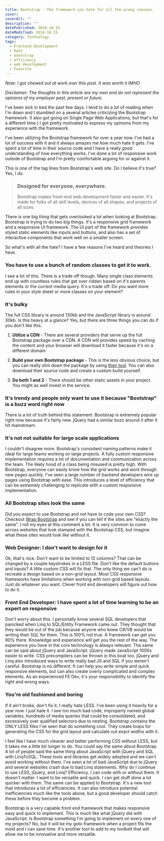 ```yaml
---
title: Bootstrap - The framework you hate for all the wrong reasons.
cover: 
coverAlt: ""
description: ""
datePublished: 2014-10-15  
dateModified: 2014-10-15 
category: Technology
tags:
  - Frontend Development
  - Rant
  - bootstrap
  - efficiency
  - web development
  - Favorite
---
```


_Note: I got chewed out at work over this post. It was worth it IMHO_

_Disclaimer: The thoughts in this article are my own and do not represent the opinions of my employer past, present or future._

I've been sick in bed the past few days. I tend to do a lot of reading when I'm down and I stumbled on a several articles criticizing the Bootstrap framework. (I also got going on Single Page Web Applications, but that's for a different time.) I got pretty motivated to express my opinions from my experience with the framework.

I've been utilizing the Bootstrap framework for over a year now. I've had a lot of success with it and it always amazes me how much hate it gets. I've spent a lot of time in their source code and I have a really good understanding of how everything works. I've done a lot of responsive work outside of Bootstrap and I'm pretty comfortable arguing for or against it.

This is one of the tag lines from Bootstrap's web site. Do I believe it's true? Yes, I do.


> ### Designed for everyone, everywhere.
>
> Bootstrap makes front-end web development faster and easier. It's made for folks of all skill levels, devices of all shapes, and projects of all sizes.

There is one big thing that gets overlooked a lot when looking at Bootstrap. Bootstrap is trying to do two big things. It's a responsive grid framework and a responsive UI framework. The UI part of the framework provides styled static elements like inputs and buttons, and also has a set of interactive components that work well on a smaller screen.

So what's with all the hate? I have a few reasons I've heard and theories I have.

### You have to use a bunch of random classes to get it to work.

I see a lot of this. There is a trade off though. Many single class elements end up with countless rules that get over ridden based on it's parents elements or the current media query. It's a trade off. Do you want more rules in your style sheet or more classes on your element?

### It's bulky

The full CSS library is around 130kb and the JavaScript library is around 30kb. Is this heavy at a glance? Yes, but there are three things you can do if you don't like this.

1. **Utilize a CDN** - There are several providers that serve up the full Bootstrap package over a CDN. A CDN will provides speed by caching the content and your browser will download it faster because it's on a different domain

2. **Build your own Bootstrap package** - This is the less obvious choice, but you can really slim down the package by using [their tool](http://getbootstrap.com/customize/). You can also download their source code and create a custom build yourself.

3. **Do both 1 and 2** - There should be other static assets in your project. You might as well invest in the service.

### It's trendy and people only want to use it because "Bootstrap" is a buzz word right now

There is a lot of truth behind this statement. Bootstrap is extremely popular right now because it's fairly new. jQuery had a similar buzz around it after it hit mainstream.

### It's not not suitable for large scale applications

I couldn't disagree more. Bootstrap's consistent naming patterns make it ideal for large teams working on large projects. A fully custom responsive implementation requires a lot of documentation and communication across the team. The likely hood of a class being misused is pretty high. With Bootstrap, everyone can easily know how the grid works and work through new pages quickly. I've seen a large number of backend developers wire up pages using Bootstrap with ease. This introduces a level of efficiency that can be extremely challenging to replicate with a custom responsive implementation.

### All Bootstrap sites look the same

Did you expect to use Bootstrap and not have to code your own CSS? Checkout [Wrap Bootstrap](https://wrapbootstrap.com/) and see if you can tell if the sites are "exactly the same". I roll my eyes at this comment a lot. It is very common to come across websites that look stamped with the Bootstrap CSS, but imagine what these sites would look like without it.

### Web Designer: I don't want to design for it

Ok, that's nice. Don't want to be limited to 12 columns? That can be changed by a couple keystrokes in a LESS file. Don't like the default buttons and inputs? A little custom CSS will fix that. The only thing we can't do is recreate a design based on a non-grid layout. Most CSS responsive frameworks have limitations when working with non-grid based layouts. Just do whatever you want. Clever front end developers will figure out how to do it.

### Front End Developer: I have spent a lot of time learning to be an expert on responsive

Don't worry about this. I personally know several SQL developers that panicked when Linq to SQL/Entity Framework came out. They thought that they would be out of the job because anyone who knew C#/VB would be writing their SQL for them. This is 100% not true. A framework can get you 90% there. Knowledge and experience will get you the rest of the way. The experience you have in the core technology is always relevant. The same can be said about jQuery and JavaScript. jQuery made JavaScript 100Xs easier to write. CSS precompilers can be thrown in this boat too. jQuery and Linq also introduced ways to write really bad JS and SQL if you weren't careful. Bootstrap is no different. It can help you write simple and quick responsive elements, but can also create overly complicated and complex elements. As an experienced FE Dev, it's your responsibility to identify the right and wrong ways.

### You're old fashioned and boring

If it ain't broke, don't fix it. I really hate LESS. I've been using it heavily for a year now. I just hate it. I see too much bad code, improperly named global variables, hundreds of media queries that could be consolidated, and excessively over qualified selectors due to nesting. Bootstrap contains the ONLY LESS files I've seen that do something cool. They create loops for generating the CSS for the grid layout and calculate out exact widths with it.

I feel like I have much cleaner and better performing CSS without LESS, but it takes me a little bit longer to do. You could say the same about Bootstrap. A lot of people said the same thing about JavaScript with jQuery and SQL with LinqToSQL. These tools and libraries get widely adopted and we can't avoid working without them. I've seen a lot of bad JavaScript due to jQuery and several websites crash due to bad Linq statements. Why do I continue to use LESS, jQuery, and Linq? Efficiency. I can code with or without them. It doesn't matter. I want to be versatile and quick. I can get stuff done a lot quicker with them. The same can be applied to Bootstrap. It's a new tool that introduces a lot of efficiencies. It can also introduce potential inefficiencies much like the tools above, but a good developer should catch these before they become a problem.

Bootstrap is a very capable front end framework that makes responsive easy and quick to implement. This is much like what jQuery did with JavaScript. Is Bootstrap something I'm going to implement on every one of my projects? No, but it will be my goto framework when a project fits the mold and I can save time. It's another tool to add to my toolbelt that will allow me to be innovative and more versatile.
